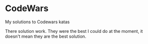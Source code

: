 # CodeWars
My solutions to Codewars katas

There solution work. They were the best I could do at the moment, it doesn't mean they are the best solution.
